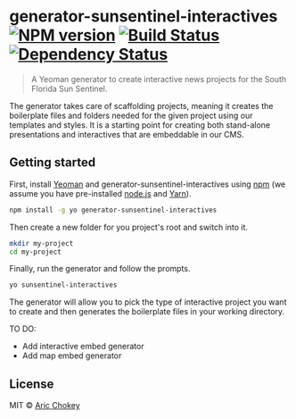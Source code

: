 # generator-sunsentinel-interactives [![NPM version][npm-image]][npm-url] [![Build Status][travis-image]][travis-url] [![Dependency Status][daviddm-image]][daviddm-url]
> A Yeoman generator to create interactive news projects for the South Florida Sun Sentinel. 

The generator takes care of scaffolding projects, meaning it creates the boilerplate files and folders needed for the given project using our templates and styles. It is a starting point for creating both stand-alone presentations and  interactives that are embeddable in our CMS.

## Getting started

First, install [Yeoman](http://yeoman.io) and generator-sunsentinel-interactives using [npm](https://www.npmjs.com/) (we assume you have pre-installed [node.js](https://nodejs.org/) and [Yarn](https://yarnpkg.com/en/docs/install)).

```bash
npm install -g yo generator-sunsentinel-interactives
```

Then create a new folder for you project's root and switch into it.

```bash
mkdir my-project
cd my-project
```

Finally, run the generator and follow the prompts.

```bash
yo sunsentinel-interactives
```

The generator will allow you to pick the type of interactive project you want to create and then generates the boilerplate files in your working directory.


TO DO:
+ Add interactive embed generator
+ Add map embed generator

## License

MIT © [Aric Chokey](www.github.com/SunSentinel)


[npm-image]: https://badge.fury.io/js/generator-sunsentinel-interactives.svg
[npm-url]: https://npmjs.org/package/generator-sunsentinel-interactives
[travis-image]: https://travis-ci.org/SunSentinel/generator-sunsentinel-interactives.svg?branch=master
[travis-url]: https://travis-ci.org/SunSentinel/generator-sunsentinel-interactives
[daviddm-image]: https://david-dm.org/SunSentinel/generator-sunsentinel-interactives.svg?theme=shields.io
[daviddm-url]: https://david-dm.org/SunSentinel/generator-sunsentinel-interactives
